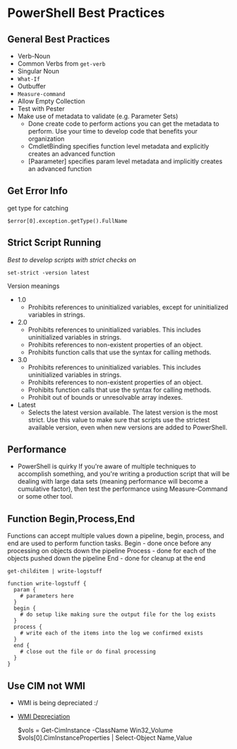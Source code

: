  # PowerShell Best Practices #

 ## General Best Practices ##
 * Verb-Noun
 * Common Verbs from `get-verb`
 * Singular Noun
 * `What-If`
 * Outbuffer
 * `Measure-command`
 * Allow Empty Collection
* Test with Pester
* Make use of metadata to validate (e.g. Parameter Sets)
  * Done create code to perform actions you can get the metadata to perform. Use your time to develop code that benefits your organization
  * CmdletBinding specifies function level metadata and explicitly creates an advanced function
  * \[Paarameter\] specifies param level metadata and implicitly creates an advanced function

## Get Error Info ##

get type for catching

    $error[0].exception.getType().FullName


## Strict Script Running ##

*Best to develop scripts with strict checks on*

    set-strict -version latest

Version meanings

* 1.0
  * Prohibits references to uninitialized variables, except for uninitialized variables in strings.
* 2.0
  * Prohibits references to uninitialized variables. This includes uninitialized variables in strings.
  * Prohibits references to non-existent properties of an object.
  * Prohibits function calls that use the syntax for calling methods.
* 3.0
  * Prohibits references to uninitialized variables. This includes uninitialized variables in strings.
  * Prohibits references to non-existent properties of an object.
  * Prohibits function calls that use the syntax for calling methods.
  * Prohibit out of bounds or unresolvable array indexes.
* Latest
  * Selects the latest version available. The latest version is the most strict. Use this value to make sure that scripts use the strictest available version, even when new versions are added to PowerShell.

## Performance ##
* PowerShell is quirky If you're aware of multiple techniques to accomplish something, and you're writing a production script that will be dealing with large data sets (meaning performance will become a cumulative factor), then test the performance using Measure-Command or some other tool.

## Function Begin,Process,End ##

Functions can accept multiple values down a pipeline, begin, process, and end are used to perform function tasks.
Begin - done once before any processing on objects down the pipeline
Process - done for each of the objects pushed down the pipeline
End - done for cleanup at the end

`get-childitem | write-logstuff`


    function write-logstuff {
      param {
        # parameters here
      }
      begin {
        # do setup like making sure the output file for the log exists
      }
      process {
        # write each of the items into the log we confirmed exists
      }
      end {
        # close out the file or do final processing
      }
    }


## Use CIM not WMI ##

* WMI is being depreciated :/  
* [WMI Depreciation](https://blog.ipswitch.com/get-ciminstance-vs-get-wmiobject-whats-the-difference)

    $vols = Get-CimInstance -ClassName Win32_Volume
    $vols[0].CimInstanceProperties | Select-Object Name,Value
